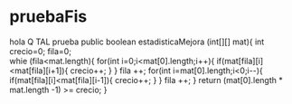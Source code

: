 # pruebaFis
hola
Q TAL
prueba
 public boolean estadisticaMejora (int[][] mat){
    int crecio=0; 
    fila=0;  
    whie (fila<mat.length){
 for(int i=0;i<mat[0].length;i++){
        if(mat[fila][i]<mat[fila][i+1]){
            crecio++;
        }
    }
    fila ++;
for(int i=mat[0].length;i<0;i--){
if(mat[fila][i]<mat[fila][i-1]){
            crecio++;
        }
}
 fila ++;
 }
 return (mat[0].length * mat.length -1) >= crecio;
    }
   

    